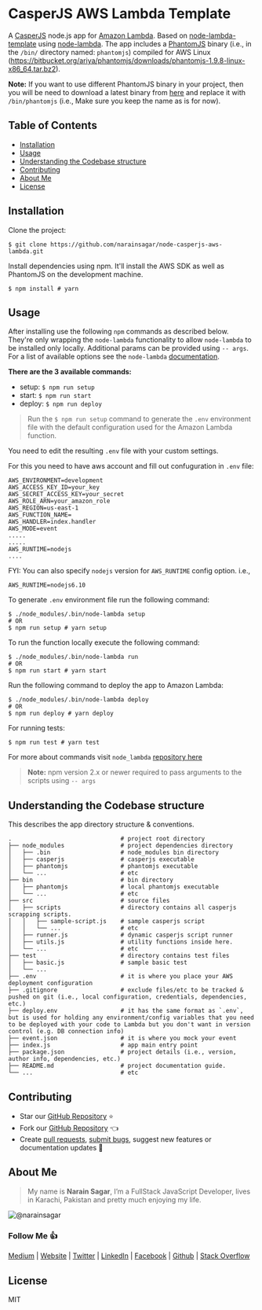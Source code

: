 # CasperJS AWS Lambda Template

A [CasperJS](http://casperjs.org/) node.js app for [Amazon Lambda](http://aws.amazon.com/lambda/).
Based on [node-lambda-template](https://github.com/rebelmail/node-lambda-template) using [node-lambda](https://github.com/rebelmail/node-lambda).
The app includes a [PhantomJS](http://phantomjs.org/) binary (i.e., in the `/bin/` directory named: `phantomjs`) compiled for AWS Linux (https://bitbucket.org/ariya/phantomjs/downloads/phantomjs-1.9.8-linux-x86_64.tar.bz2).

**Note:** If you want to use different PhantomJS binary in your project, then you will be need to download a latest binary from [here](https://bitbucket.org/ariya/phantomjs/downloads/) and replace it with `/bin/phantomjs` (i.e., Make sure you keep the name as is for now).

## Table of Contents

* [Installation](#installation)
* [Usage](#usage)
* [Understanding the Codebase structure](#understanding-the-codebase-structure)
* [Contributing](#contributing)
* [About Me](#about-me)
* [License](#license)

## Installation

Clone the project:

```shell
$ git clone https://github.com/narainsagar/node-casperjs-aws-lambda.git
```

Install dependencies using npm. It'll install the AWS SDK as well as PhantomJS on the development machine.

```shell
$ npm install # yarn
```

## Usage

After installing use the following `npm` commands as described below. They're only wrapping the `node-lambda` functionality to allow `node-lambda` to be installed only locally. Additional params can be provided using `-- args`. For a list of available options see the `node-lambda` [documentation](https://github.com/RebelMail/node-lambda).

**There are the 3 available commands:**

- setup: `$ npm run setup`
- start: `$ npm run start`
- deploy: `$ npm run deploy`

> Run the `$ npm run setup` command to generate the `.env` environment file with the default configuration used for the Amazon Lambda function.

You need to edit the resulting `.env` file with your custom settings.

For this you need to have aws account and fill out confuguration in `.env` file:

```shell
AWS_ENVIRONMENT=development
AWS_ACCESS_KEY_ID=your_key
AWS_SECRET_ACCESS_KEY=your_secret
AWS_ROLE_ARN=your_amazon_role
AWS_REGION=us-east-1
AWS_FUNCTION_NAME=
AWS_HANDLER=index.handler
AWS_MODE=event
.....
.....
AWS_RUNTIME=nodejs
....
```
FYI: You can also specify `nodejs` version for `AWS_RUNTIME` config option. i.e.,

```shell
AWS_RUNTIME=nodejs6.10
```

To generate `.env` environment file run the following command:
```shell
$ ./node_modules/.bin/node-lambda setup
# OR
$ npm run setup # yarn setup
```

To run the function locally execute the following command:
```shell
$ ./node_modules/.bin/node-lambda run
# OR
$ npm run start # yarn start
```

Run the following command to deploy the app to Amazon Lambda:
```shell
$ ./node_modules/.bin/node-lambda deploy
# OR
$ npm run deploy # yarn deploy
```

For running tests:
```shell
$ npm run test # yarn test
```

For more about commands visit `node_lambda` [repository here](https://github.com/motdotla/node-lambda)
> **Note:** npm version 2.x or newer required to pass arguments to the scripts using `-- args`

## Understanding the Codebase structure

This describes the app directory structure & conventions.

```
.                               # project root directory
├── node_modules                # project dependencies directory
│   ├── .bin                    # node_modules bin directory
│   ├── casperjs                # casperjs executable
│   ├── phantomjs               # phantomjs executable
│   └── ...                     # etc
├── bin                         # bin directory
│   ├── phantomjs               # local phantomjs executable
│   └── ...                     # etc
├── src                         # source files
│   ├── scripts                 # directory contains all casperjs scrapping scripts.
│   │   ├── sample-script.js    # sample casperjs script
│   │   └── ...                 # etc
│   ├── runner.js               # dynamic casperjs script runner
│   ├── utils.js                # utility functions inside here.
│   └── ...                     # etc
├── test                        # directory contains test files
│   ├── basic.js                # sample basic test
│   └── ...
├── .env                        # it is where you place your AWS deployment configuration
├── .gitignore                  # exclude files/etc to be tracked & pushed on git (i.e., local configuration, credentials, dependencies, etc.)
├── deploy.env                  # it has the same format as `.env`, but is used for holding any environment/config variables that you need to be deployed with your code to Lambda but you don't want in version control (e.g. DB connection info)
├── event.json                  # it is where you mock your event
├── index.js                    # app main entry point
├── package.json                # project details (i.e., version, author info, dependencies, etc.)
├── README.md                   # project documentation guide.
└── ...                         # etc
```

## Contributing

- Star our [GitHub Repository](https://github.com/narainsagar/node-casperjs-aws-lambda) ⭐
- Fork our [GitHub Repository](https://github.com/narainsagar/node-casperjs-aws-lambda) 👈
- Create [pull requests](https://github.com/narainsagar/node-casperjs-aws-lambda/pulls), [submit bugs](https://github.com/narainsagar/node-casperjs-aws-lambda/issues), suggest new features or documentation updates 🔧

## About Me

> My name is **Narain Sagar**, I’m a FullStack JavaScript Developer, lives in  Karachi, Pakistan and pretty much enjoying my life.

![@narainsagar](https://avatars0.githubusercontent.com/narainsagar?&s=128)

### Follow Me 👍

[Medium](http://blog.narainsagar.com/) | 
[Website](http://narainsagar.com/) | 
[Twitter](https://twitter.com/narainsagar) | 
[LinkedIn](https://www.linkedin.com/pk/narainsagar) | 
[Facebook](https://facebook.com/NarainSagarPage) | 
[Github](https://github.com/narainsagar) | 
[Stack Overflow](https://www.stackoverflow.com/users/5228251/narainsagar)

## License

MIT
